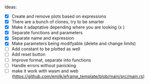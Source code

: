 Ideas:
- [X] Create and remove plots based on expressions
- [X] There are a bunch of clones, try to be smarter
- [X] Make it adaptative depending where you are looking (x )
- [X] Separate functions and parameters
- [X] Separate name and expression
- [X] Make parameters being modifyable (delete and change limits)
- [ ] Add constant to be plotted as well
- [ ] Add reset button
- [ ] Improve format, separate into functions
- [ ] Handle errors without panicking
- [ ] make it work with wasm and web (https://github.com/emilk/eframe_template/blob/main/src/main.rs)
